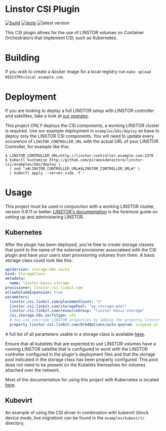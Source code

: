 # Linstor CSI Plugin

[![build](https://github.com/piraeusdatastore/linstor-csi/actions/workflows/build.yml/badge.svg)](https://github.com/piraeusdatastore/linstor-csi/actions/workflows/build.yml)
[![tests](https://github.com/piraeusdatastore/linstor-csi/actions/workflows/tests.yml/badge.svg)](https://github.com/piraeusdatastore/linstor-csi/actions/workflows/tests.yml)
![latest version](https://img.shields.io/github/v/tag/piraeusdatastore/linstor-csi?label=version&sort=semver)

This CSI plugin allows for the use of LINSTOR volumes on Container Orchestrators
that implement CSI, such as Kubernetes.

# Building

If you wish to create a docker image for a local registry run `make upload REGISTRY=local.example.com`.

# Deployment

If you are looking to deploy a full LINSTOR setup with LINSTOR controller and satellites,
take a look at [our operator](https://github.com/piraeusdatastore/piraeus-operator).

This project _ONLY_ deploys the CSI components, a working LINSTOR cluster is required.
Use our example deployment in `examples/k8s/deploy` as base to deploy only the LINSTOR CSI
components. You will need to update every occurence of `LINSTOR_CONTROLLER_URL` with the actual
URL of your LINSTOR Controller, for example like this:

```
$ LINSTOR_CONTROLLER_URL=http://linstor-controller.example.com:3370
$ kubectl kustomize http://github.com/piraeusdatastore/linstor-csi/examples/k8s/deploy \
  | sed "s#LINSTOR_CONTROLLER_URL#$LINSTOR_CONTROLLER_URL#" \
  | kubectl apply --server-side -f -
```

# Usage

This project must be used in conjunction with a working LINSTOR cluster, version
0.9.11 or better.
[LINSTOR's documentation](https://www.linbit.com/drbd-user-guide/linstor-guide-1_0-en/)
is the foremost guide on setting up and administering LINSTOR.

## Kubernetes

After the plugin has been deployed, you're free to create storage classes
that point to the name of the external provisioner associateed with the CSI plugin
and have your users start provisioning volumes from them. A basic storage class could
look like this:

```yaml
apiVersion: storage.k8s.io/v1
kind: StorageClass
metadata:
  name: linstor-basic-storage
provisioner: linstor.csi.linbit.com
allowVolumeExpansion: true
parameters:
  linstor.csi.linbit.com/placementCount: "2"
  linstor.csi.linbit.com/storagePool: "my-storage-pool"
  linstor.csi.linbit.com/resourceGroup: "linstor-basic-storage"
  csi.storage.k8s.io/fstype: xfs
  # You can override LINSTOR properties by adding the property.linstor.csi.linbit.com prefix:
  property.linstor.csi.linbit.com/DrbdOptions/auto-quorum: suspend-io
```

A full list of all parameters usable in a storage class is available
[here](https://www.linbit.com/drbd-user-guide/linstor-guide-1_0-en/#s-kubernetes-sc-parameters).

Ensure that all kubelets that are expected to use LINSTOR volumes have a running
LINSTOR satellite that is configured to work with the LINSTOR controller
configured in the plugin's deployment files and that the storage pool indicated
in the storage class has been properly configured. This pool does not need to be
present on the Kubelets themselves for volumes attached over the network.

Most of the documentation for using this project with Kubernetes is located
[here](https://docs.linbit.com/docs/users-guide-9.0/#ch-kubernetes).

## Kubevirt

An example of using the CSI driver in combination with kubevirt (block device mode, live migration) can be
found in the `examples/kubevirt/` directory.
